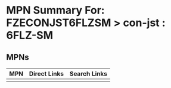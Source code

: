 



# MPN Summary For: FZECONJST6FLZSM > con-jst : 6FLZ-SM

## MPNs
  

|MPN|Direct Links|Search Links|
| :--- | :--- | :--- |
||||
